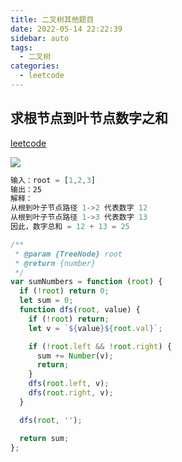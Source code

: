 ```yaml
---
title: 二叉树其他题目
date: 2022-05-14 22:22:39
sidebar: auto
tags:
  - 二叉树
categories:
  - leetcode
---
```


## 求根节点到叶节点数字之和

[leetcode](https://leetcode.cn/problems/sum-root-to-leaf-numbers)

![](https://assets.leetcode.com/uploads/2021/02/19/num1tree.jpg)

```js
输入：root = [1,2,3]
输出：25
解释：
从根到叶子节点路径 1->2 代表数字 12
从根到叶子节点路径 1->3 代表数字 13
因此，数字总和 = 12 + 13 = 25
```

```js
/**
 * @param {TreeNode} root
 * @return {number}
 */
var sumNumbers = function (root) {
  if (!root) return 0;
  let sum = 0;
  function dfs(root, value) {
    if (!root) return;
    let v = `${value}${root.val}`;

    if (!root.left && !root.right) {
      sum += Number(v);
      return;
    }
    dfs(root.left, v);
    dfs(root.right, v);
  }

  dfs(root, '');

  return sum;
};
```

